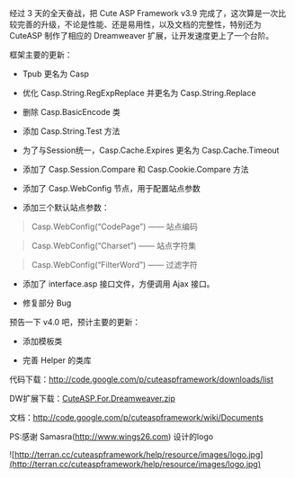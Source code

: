 经过 3 天的全天奋战，把 Cute ASP Framework v3.9 完成了，这次算是一次比较完善的升级，不论是性能、还是易用性，以及文档的完整性，特别还为 CuteASP 制作了相应的 Dreamweaver 扩展，让开发速度更上了一个台阶。

框架主要的更新：

  * Tpub 更名为 Casp

  * 优化 Casp.String.RegExpReplace 并更名为 Casp.String.Replace

  * 删除 Casp.BasicEncode 类

  * 添加 Casp.String.Test 方法

  * 为了与Session统一，Casp.Cache.Expires 更名为 Casp.Cache.Timeout

  * 添加了 Casp.Session.Compare 和 Casp.Cookie.Compare 方法

  * 添加了 Casp.WebConfig 节点，用于配置站点参数

  * 添加三个默认站点参数：

> Casp.WebConfig(“CodePage”) —— 站点编码

> Casp.WebConfig(“Charset”) —— 站点字符集

> Casp.WebConfig(“FilterWord”) —— 过滤字符

  * 添加了 interface.asp 接口文件，方便调用 Ajax 接口。

  * 修复部分 Bug

预告一下 v4.0 吧，预计主要的更新：

  * 添加模板类

  * 完善 Helper 的类库

代码下载：http://code.google.com/p/cuteaspframework/downloads/list

DW扩展下载：[CuteASP.For.Dreamweaver.zip](http://cuteaspframework.googlecode.com/files/CuteASP.V0.1.For.Dreamweaver.zip)

文档：http://code.google.com/p/cuteaspframework/wiki/Documents


PS:感谢 Samasra(http://www.wings26.com) 设计的logo

![http://terran.cc/cuteaspframework/help/resource/images/logo.jpg](http://terran.cc/cuteaspframework/help/resource/images/logo.jpg)